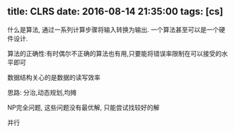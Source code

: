 title: CLRS
date: 2016-08-14 21:35:00
tags: [cs]
---

什么是算法, 通过一系列计算步骤将输入转换为输出. 一个算法甚至可以是一个硬件设计.

算法的正确性:有时偶尔不正确的算法也有用,只要能将错误率限制在可以接受的水平即可

数据结构关心的是数据的读写效率

思路: 分治,动态规划,均摊

NP完全问题, 这些问题没有最优解, 只能尝试找较好的解

并行

